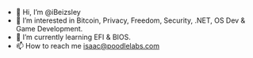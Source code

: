 - 👋 Hi, I’m @iBeizsley
- 👀 I’m interested in Bitcoin, Privacy, Freedom, Security, .NET, OS Dev & Game Development.
- 🌱 I’m currently learning EFI & BIOS.
- 📫 How to reach me isaac@poodlelabs.com
